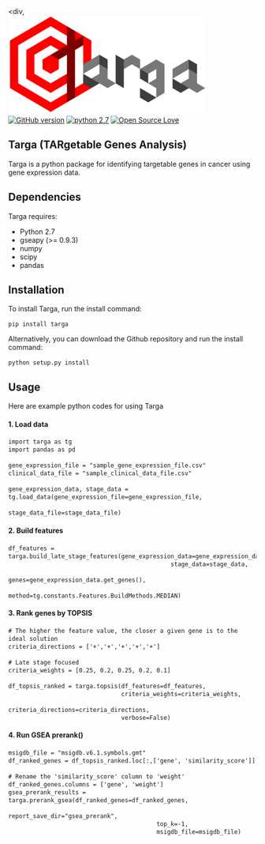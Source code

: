 <div,   
<img src="Targa_Logo_Final.png" width="400" height="200"><br/>
[![GitHub version](https://badge.fury.io/gh/cgab-ncc%2FTarga.svg)](http://badge.fury.io/gh/cgab-ncc%2FTarga)
[![python 2.7](https://img.shields.io/badge/python-2.7-blue.svg)](https://img.shields.io/badge/python-3.6-blue.svg)
[![Open Source Love](https://badges.frapsoft.com/os/mit/mit.svg?v=102)](https://github.com/ellerbrock/open-source-badge/)

## Targa (TARgetable Genes Analysis)
Targa is a python package for identifying targetable genes in cancer using gene expression data.<br>

## Dependencies
Targa requires:
* Python 2.7
* gseapy (>= 0.9.3)
* numpy
* scipy
* pandas

## Installation
To install Targa, run the install command:
```
pip install targa
```

Alternatively, you can download the Github repository and run the install command:
```
python setup.py install
```

## Usage
Here are example python codes for using Targa<br>

#### 1. Load data
```
import targa as tg
import pandas as pd

gene_expression_file = "sample_gene_expression_file.csv"
clinical_data_file = "sample_clinical_data_file.csv"

gene_expression_data, stage_data = tg.load_data(gene_expression_file=gene_expression_file,
                                                stage_data_file=stage_data_file)
```

#### 2. Build features
```
df_features = targa.build_late_stage_features(gene_expression_data=gene_expression_data,
                                              stage_data=stage_data,
                                              genes=gene_expression_data.get_genes(),
                                              method=tg.constants.Features.BuildMethods.MEDIAN)
```

#### 3. Rank genes by TOPSIS
```
# The higher the feature value, the closer a given gene is to the ideal solution
criteria_directions = ['+','+','+','+','+']

# Late stage focused
criteria_weights = [0.25, 0.2, 0.25, 0.2, 0.1]

df_topsis_ranked = targa.topsis(df_features=df_features,
                                criteria_weights=criteria_weights,
                                criteria_directions=criteria_directions,
                                verbose=False)
```

#### 4. Run GSEA prerank()
```
msigdb_file = "msigdb.v6.1.symbols.gmt"
df_ranked_genes = df_topsis_ranked.loc[:,['gene', 'similarity_score']]

# Rename the 'similarity_score' column to 'weight'
df_ranked_genes.columns = ['gene', 'weight'] 
gsea_prerank_results = targa.prerank_gsea(df_ranked_genes=df_ranked_genes,
                                          report_save_dir="gsea_prerank",
                                          top_k=-1,
                                          msigdb_file=msigdb_file)
```